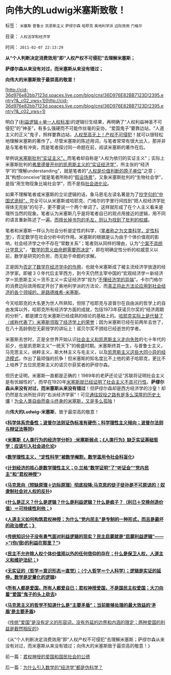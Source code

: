 # 向伟大的Ludwig米塞斯致敬！

标签： `米塞斯` `普鲁士` `凯恩斯主义` `萨缪尔森` `哈耶克` `奥地利学派` `边际效用` `门格尔` 

目录： `人权法学和经济学`

时间： `2011-02-07 22:13:29`

**从“个人判断决定消费效用”即“人权产权不可侵犯”去理解米塞斯；**

**萨缪尔森从来没有对过，而米塞斯从来没有错过；**

**向伟大的米塞斯致于最崇高的敬意！**

[http://cid-36d976e82bb7123d.spaces.live.com/blog/cns!36D976E82BB7123D!2395.entry?&_c02_vws=1](http://cid-36d976e82bb7123d.spaces.live.com/blog/cns!36D976E82BB7123D!2395.entry?&_c02_vws=1)

明白了([利益逻辑＋单一人权标准)](../../../2011/1/31/什么是正义？逻辑？和疯子！.md)的逻辑衍生结果，再明确了“人权利益神圣不可侵犯”的“神圣”，有多么强硬而不可能作丝毫的妥协，“爱国鬼子”要靠边站，“人道主义的正义”鬼子，照样要靠边站，[人权至高无上！产权不可侵犯](../../../2010/3/13/科学作为哲学使用就不再是科学.md)！就可以很轻松地理解米塞斯的著作了。尽管米塞斯的陈述用词，与笔者常常有很大出入，那并非是与笔者有冲突，而是笔者探讨同一命题在前，阅读米塞斯的著作在后。

举例说[米塞斯批判“实证主义”，](../../../2010/10/7/科学实证标准与实证主义哲学的区别.md)而笔者却自称是“人权为依归的实证主义”；实际上米塞斯批判的[弗里德曼开创的凯恩斯主义的“实证经济学”](../../../2009/12/31/数学囚徒的芝加哥学派.md)，所主张的“经济学”的“理解understanding”，就是笔者的“[人权是价值判断的原子单位](../../../2010/1/21/人权是价值判断的原子单位.md)”之意；其“构想conceive”就是笔者所称的“[假设场景](../../../2009/10/28/统计学意义上的对象模型和假设场景和诡辩.md)”。又象米塞斯批判的“生物社会学”，是指“用生物现象比喻社会学”，而不是指[社会进化论](http://darthvad.blog.sohu.com/164018760.html)。

如果不理解笔者或米塞斯的立论逻辑的话，象马恩毛左读名著是为了[抄字句的“中国式诡辩”，](../../../2011/1/31/中国式诡辩：拉起虎皮作大旗，掉掉书包吹牛皮.md)完全可以从米塞斯或哈耶克、门格尔的字里行间找到“把人权经济学批得体无完肤”的句子，更不要说一个两个单词了。这样就形成了在个人主义看来是理所当然的现象。笔者认为米塞斯几乎是将笔者自已的观点用接近的逻辑，用不同的语言重新陈述了一遍。[而擅长掉书包的毛左，则认为找到了批判的权威](../../../2010/10/19/“没有主子的人不是完整的人”和美国佬的精神.md)。

笔者和米塞斯一样认为社会分析是定性的科学，（[笔者称之为文类科学，定性科学](../../../2010/6/24/中国哲学家泛滥成灾的原因.md)），否定数学在社会分析中的作用。米塞斯的根据是认为由于个体价值观的影响，社会经济学之中不存在“常数关系”；笔者则从同样的理由，认为“[个案不具统计学意义](../../../2009/12/30/芝加哥学派，成也不确定性，败也不确定性.md)”，“[数学的意义由命题需要而决定](../../../2009/5/10/数学工具与科学实证性的关系.md)”，即在明确定性分析的权威意义以前，数学是研究的负担，而无助于命题的求解。

正是因为[否定了数学在经济学中的作用](../../../2011/1/1/西方经济学的数学成就计划经济.md)，也就令米塞斯成了被主流经济学放逐的经济学家。即被３０年代后主宰西方，到今天仍然主宰中国的“宏观经济学＝新经济学＝凯恩斯主义＝货币主义＝实证经济学”视为“[不懂经济学的异端](../../../2010/3/8/奥地利学派天生就是“边缘”经济学派.md)”。卡尔门格尔的消费边际效用假定开创了奥地利学派的方法论，而[真正将此方法论应用到社会经济的各个领域的，是路德维希-米塞斯](../../../2010/3/7/Individualism（个体价值）不宜混同个人主义.md)。

今天哈耶克的大名更为世人所熟知，但除了哈耶克与波普尔在自由派的哲学上的自由发挥以外，哈耶克所有经济学方面的成就，包括1973年获诺贝尔奖的“经济周期的分析”，都是建立在米塞斯已经成熟的结论的基础上的。[哈耶克实际上是代替了（或称代表了）米塞斯领取了经济学上的荣誉](../../../2011/1/27/“发现”了奥地利学派和米塞斯及哈耶克.md)；因为米塞斯已经在前两年去世了，在八十高龄倒在无薪授学的讲坛上！诺贝尔奖不颁给已经逝世的学者。

米塞斯去世时，正是全世界开始认识[社会主义和凯恩斯主义走向失败](../../../2010/1/23/垄断和大企业和社会主义都没有前途.md)的七十年代的前夕，也是凯恩斯主义“一统天下”的极盛时期。米塞斯终其一生，与普鲁士主义，马克思主义，纳粹主义，斯大林主义与毛主义，以及[凯恩斯主义这些大同小异的经济模式](../../../2010/4/23/凯恩斯主义就是社会主义就是计划经济.md)，作出了最顽强的抗争！但米塞斯的知名度比不上他的弟子哈耶克，更比不上培养了五位凯恩斯主义的诺贝尔获奖者的萨缪尔森。

但历史证明，米塞斯一直都是正确的！1989年的老萨还论证“苏联将证明社会主义是有优越性的”，而早在1920年[米塞斯就已经证明了社会主义不具可行性](../../../2010/3/9/衡量计划经济的指标是不存在的.md)。**萨缪尔森从来没有对过，而米塞斯从来没有错过**！但萨缪尔森却是西方经济学的沙皇！却仍然是左派所批评的“右派经济学家”！可见[通往奴役之路有是多么深厚的历史土壤](../../../2010/1/25/弗里德曼和哈耶克批判的是中国的右派.md)！[为全人类自由而奋斗终身的米塞斯，又是多么孤独](../../../2010/1/21/奥地利学派，孤独的自由战士.md)！

向**伟大的Ludwig-米塞斯**，致于最崇高的敬意！

《[**科学体系完备性；波普尔法则证伪标准有硬伤；科学理性主义倾向；波普尔法则与辩证法等同**](../../../2010/6/20/波普尔法则先验（transcendental）有歧义，其实指巫师法则.md)》

《[**米塞斯《人类行为的经济学分析》;米塞斯弱点；《人类行为》缺乏实证基础哲学；应该引入社会进化论**](../../../2011/1/27/米塞斯《人类行为的经济学分析》的分析.md)》

《[**数学理性主义，“定性科学”被数学阉割，数学滥用令社会科盲化**](../../../2010/6/19/数学滥用令社会科盲化.md)》

《[**计划经济的核心是数学理性主义；O.兰格“数学证明”了“听证会”“党内民主”和“君权神授”**](../../../2011/2/3/计划经济内核数学理性主义，米塞斯“社会主义不可运作”和兰格.md)》

《[**马克思向（短缺原理＋边际原理）彻底投降;马克思的徒子徒孙是不可原谅的！奴隶制社会对人权的反扑**](../../../2011/2/3/马克思早就向（短缺原理＋边际原理）彻底投降了.md)》

《[**什么是正义？什么是逻辑？什么是利益逻辑？什么是疯子？（利已＋交换创造价值）＝可持续性利他；**](../../../2011/1/31/什么是正义？逻辑？和疯子！.md)》

《[**人道主义如何构筑君权神授；为什么“党内民主”是专制的一种形式，而且是最坏的政治模式；》**](../../../2011/2/1/人道主义如何构筑君权神授？.md)

《[**传统知识分子没有勇气面对利益逻辑的现实？民主启蒙就是“启蒙利益逻辑”——>“(你/我)的利益在那里？”**](../../../2011/2/1/传统知识分子没有勇气面对现实和逻辑的启蒙.md)》

《[**民主不允许除人权个体价值观以外的任何信仰的存在；什么是保卫人权，人道主义和维护法纪；**](../../../2011/2/1/什么是人权？人道主义？和维护法纪.md)》

《[**无实证的（哲学＝意识形态＝直觉）；（个人哲学＝个人科学）；逻辑是实证的延伸，数学是定量化的逻辑**](../../../2011/2/3/逻辑是实证的延伸方式，数学是定量化的逻辑.md)》

《[**所有人都是爱国，所有人都爱自已；君权神授爱国，不是国民主权爱国；大刀向着“爱国”鬼子的头上砍去**](../../../2011/2/7/大刀向着鬼子们的头上砍去！.md)》

《[**马克思主义的哲学不知道什么是“主要矛盾”；当前能够处理的最大效益的‘矛盾’是主要矛盾**](../../../2011/2/7/脑残革命家不明白“主要矛盾”.md)》

《[传统“爱国”是没有定义的形容词，没有外延的边界和内涵的限定；两种爱国的利益是截然相反的](../../../2011/2/7/君权神授的爱国和国民社会的公德.md)》

《从“个人判断决定消费效用”即“人权产权不可侵犯”去理解米塞斯；萨缪尔森从来没有对过，而米塞斯从来没有错过；向伟大的米塞斯致于最崇高的敬意！》



前一篇：[君权神授的爱国和国民社会的公德](../../../2011/2/7/君权神授的爱国和国民社会的公德.md)

后一篇：[为什么引入数学的“经济学”都是伪科学？](../../../2011/2/8/为什么引入数学的“经济学”都是伪科学？.md)